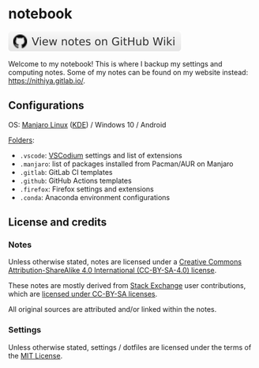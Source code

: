 # notebook

[![View notes on GitHub Wiki](badge.svg)](https://github.com/nmstreethran/notebook/wiki)

Welcome to my notebook! This is where I backup my settings and computing notes. Some of my notes can be found on my website instead: <https://nithiya.gitlab.io/>.

## Configurations

OS: [Manjaro Linux](https://manjaro.org/) ([KDE](https://kde.org/)) / Windows 10 / Android

[Folders](https://github.com/nmstreethran/notebook):

- `.vscode`: [VSCodium](https://vscodium.com/) settings and list of extensions
- `.manjaro`: list of packages installed from Pacman/AUR on Manjaro
- `.gitlab`: GitLab CI templates
- `.github`: GitHub Actions templates
- `.firefox`: Firefox settings and extensions
- `.conda`: Anaconda environment configurations

## License and credits

### Notes

Unless otherwise stated, notes are licensed under a [Creative Commons Attribution-ShareAlike 4.0 International (CC-BY-SA-4.0) license](https://creativecommons.org/licenses/by-sa/4.0/).

These notes are mostly derived from [Stack Exchange](https://stackexchange.com/) user contributions, which are [licensed under CC-BY-SA licenses](https://stackoverflow.com/help/licensing).

All original sources are attributed and/or linked within the notes.

### Settings

Unless otherwise stated, settings / dotfiles are licensed under the terms of the [MIT License](https://opensource.org/licenses/MIT).
